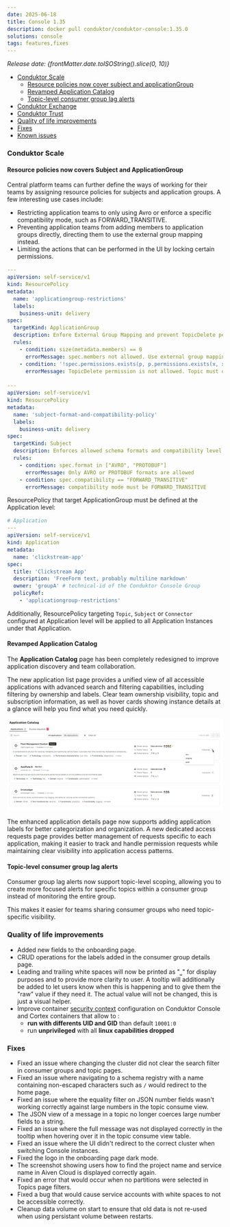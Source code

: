 ```yaml
---
date: 2025-06-18
title: Console 1.35
description: docker pull conduktor/conduktor-console:1.35.0
solutions: console
tags: features,fixes
---
```


_Release date: {frontMatter.date.toISOString().slice(0, 10)}_

- [Conduktor Scale](#conduktor-scale)
  - [Resource policies now cover subject and applicationGroup](#resource-policies-now-covers-subject-and-applicationgroup)
  - [Revamped Application Catalog](#revamped-application-catalog)
  - [Topic-level consumer group lag alerts](#topic-level-consumer-group-lag-alerts)
- [Conduktor Exchange](#conduktor-exchange)
- [Conduktor Trust](#conduktor-trust)
- [Quality of life improvements](#quality-of-life-improvements)
- [Fixes](#fixes)
- [Known issues](#known-issues)

### Conduktor Scale

#### Resource policies now covers Subject and ApplicationGroup

Central platform teams can further define the ways of working for their teams by assigning resource policies for subjects and application groups. A few interesting use cases include:

- Restricting application teams to only using Avro or enforce a specific compatibility mode, such as FORWARD_TRANSITIVE.
- Preventing application teams from adding members to application groups directly, directing them to use the external group mapping instead.
- Limiting the actions that can be performed in the UI by locking certain permissions.

```yaml
---
apiVersion: self-service/v1
kind: ResourcePolicy
metadata:
  name: 'applicationgroup-restrictions'
  labels:
    business-unit: delivery
spec:
  targetKind: ApplicationGroup
  description: Enfore External Group Mapping and prevent TopicDelete permission in ApplicationGroup
  rules:
    - condition: size(metadata.members) == 0
      errorMessage: spec.members not allowed. Use external group mapping instead
    - condition: '!spec.permissions.exists(p, p.permissions.exists(x, x == "TopicDelete"))'
      errorMessage: TopicDelete permission is not allowed. Topic must only be deleted via CLI

---
apiVersion: self-service/v1
kind: ResourcePolicy
metadata:
  name: 'subject-format-and-compatibility-policy'
  labels:
    business-unit: delivery
spec:
  targetKind: Subject
  description: Enforces allowed schema formats and compatibility level for subjects
  rules:
    - condition: spec.format in ["AVRO", "PROTOBUF"]
      errorMessage: Only AVRO or PROTOBUF formats are allowed
    - condition: spec.compatibility == "FORWARD_TRANSITIVE"
      errorMessage: compatibility mode must be FORWARD_TRANSITIVE
```

ResourcePolicy that target ApplicationGroup must be defined at the Application level:

```yaml
# Application
---
apiVersion: self-service/v1
kind: Application
metadata:
  name: 'clickstream-app'
spec:
  title: 'Clickstream App'
  description: 'FreeForm text, probably multiline markdown'
  owner: 'groupA' # technical-id of the Conduktor Console Group
  policyRef:
    - 'applicationgroup-restrictions'
```


Additionally, ResourcePolicy targeting `Topic`, `Subject` or `Connector` configured at Application level will be applied to all Application Instances under that Application.

#### Revamped Application Catalog

The **Application Catalog** page has been completely redesigned to improve application discovery and team collaboration.

The new application list page provides a unified view of all accessible applications with advanced search and filtering capabilities, including filtering by ownership and labels. Clear team ownership visibility, topic and subscription information, as well as hover cards showing instance details at a glance will help you find what you need quickly.

![Application Catalog](/images/changelog/platform/v35/app-catalog.png)

The enhanced application details page now supports adding application labels for better categorization and organization. A new dedicated access requests page provides better management of requests specific to each application, making it easier to track and handle permission requests while maintaining clear visibility into application access patterns.

#### Topic-level consumer group lag alerts

Consumer group lag alerts now support topic-level scoping, allowing you to create more focused alerts for specific topics within a consumer group instead of monitoring the entire group.

This makes it easier for teams sharing consumer groups who need topic-specific visibility.

### Quality of life improvements

- Added new fields to the onboarding page.
- CRUD operations for the labels added in the consumer group details page.
- Leading and trailing white spaces will now be printed as "⎵" for display purposes and to provide more clarity to user. A tooltip will additionally be added to let users know when this is happening and to give them the "raw" value if they need it. The actual value will not be changed, this is just a visual helper.
- Improve container [security context](https://kubernetes.io/docs/tasks/configure-pod-container/security-context) configuration on Conduktor Console and Cortex containers that allow to :
  - **run with differents UID and GID** than default `10001:0`
  - run **unprivileged** with all **linux capabilities dropped**

### Fixes

- Fixed an issue where changing the cluster did not clear the search filter in consumer groups and topic pages.
- Fixed an issue where navigating to a schema registry with a name containing non-escaped characters such as `/` would redirect to the home page.
- Fixed an issue where the equality filter on JSON number fields wasn't working correctly against large numbers in the topic consume view.
- The JSON view of a message in a topic no longer coerces large number fields to a string.
- Fixed an issue where the full message was not displayed correctly in the tooltip when hovering over it in the topic consume view table.
- Fixed an issue where the UI didn't redirect to the correct cluster when switching Console instances.
- Fixed the logo in the onboarding page dark mode.
- The screenshot showing users how to find the project name and service name in Aiven Cloud is displayed correctly again.
- Fixed an error that would occur when no partitions were selected in Topics page filters.
- Fixed a bug that would cause service accounts with white spaces to not be accessible correctly.
- Cleanup data volume on start to ensure that old data is not re-used when using persistant volume between restarts.

